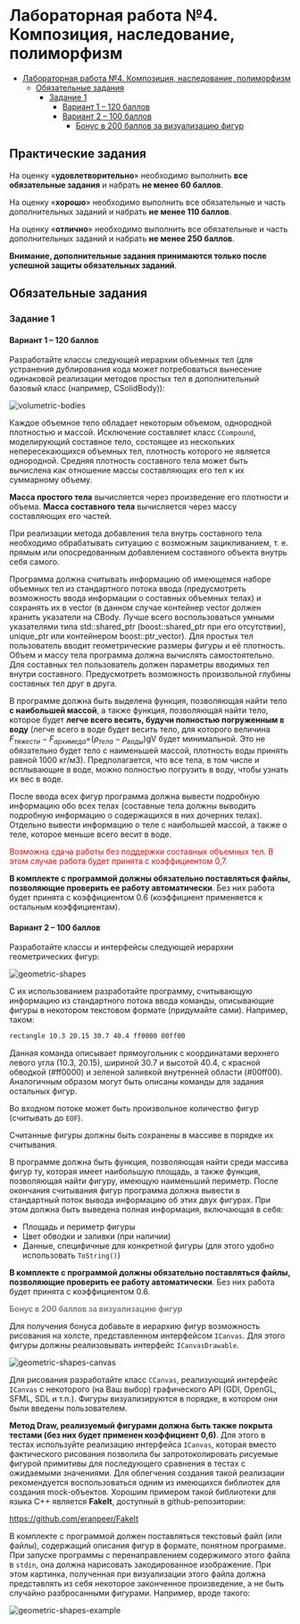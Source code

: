 # Лабораторная работа №4. Композиция, наследование, полиморфизм <a name="lw"></a>
- [Лабораторная работа №4. Композиция, наследование, полиморфизм](#lw)
    - [Обязательные задания](#обязательные-задания)
        - [Задание 1](#1)
            - [Вариант 1 – 120 баллов](#1-1)
            - [Вариант 2 – 100 баллов](#1-2)
                - [Бонус в 200 баллов за визуализацию фигур](#1-2-b-1)
## Практические задания
На оценку «**удовлетворительно**» необходимо выполнить **все обязательные задания** и набрать **не менее 60 баллов**.

На оценку «**хорошо**» необходимо выполнить все обязательные и часть дополнительных заданий и набрать **не менее 110 баллов**.

На оценку «**отлично**» необходимо выполнить все обязательные и часть дополнительных заданий и набрать **не менее 250 баллов**.

**Внимание, дополнительные задания принимаются только после успешной защиты обязательных заданий**.

## Обязательные задания
### Задание 1 <a name="1"></a>
#### Вариант 1 – 120 баллов <a name="1-1"></a>
Разработайте классы следующей иерархии объемных тел (для устранения дублирования кода может потребоваться вынесение одинаковой реализации методов простых тел в дополнительный базовый класс (например, CSolidBody)):

![volumetric-bodies](images/volumetric-bodies.png)

Каждое объемное тело обладает некоторым объемом, однородной плотностью и массой. Исключение составляет класс `CCompound`, моделирующий составное тело, состоящее из нескольких непересекающихся объемных тел, плотность которого не является однородной. Средняя плотность составного тела может быть вычислена как отношение массы составляющих его тел к их суммарному объему.

**Масса простого тела** вычисляется через произведение его плотности и объема. **Масса составного тела** вычисляется через массу составляющих его частей.

При реализации метода добавления тела внутрь составного тела необходимо обрабатывать ситуацию с возможным зацикливанием, т. е. прямым или опосредованным добавлением составного объекта внутрь себя самого.

Программа должна считывать информацию об имеющемся наборе объемных тел из стандартного потока ввода (предусмотреть возможность ввода информации о составных объемных телах) и сохранять их в vector (в данном случае контейнер vector должен хранить указатели на CBody. Лучше всего воспользоваться умными указателями типа std::shared_ptr (boost::shared_ptr при его отсутствии), unique_ptr или контейнером boost::ptr_vector). Для простых тел пользователь вводит геометрические размеры фигуры и её плотность. Объем и массу тела программа должна вычислять самостоятельно. Для составных тел пользователь должен параметры вводимых тел внутри составного. Предусмотреть возможность произвольной глубины составных тел друг в друга.

В программе должна быть выделена функция, позволяющая найти тело **с наибольшей массой**, а также функция, позволяющая найти тело, которое будет **легче всего весить, будучи полностью погруженным в воду** (легче всего в воде будет весить тело, для которого величина $F_{тяжести}-F_{архимеда}$=($ρ_{тела}-ρ_{воды}$)gV будет минимальной. Это не обязательно будет тело с наименьшей массой, плотность воды принять равной 1000 кг/м3). Предполагается, что все тела, в том числе и всплывающие в воде, можно полностью погрузить в воду, чтобы узнать их вес в воде.

После ввода всех фигур программа должна вывести подробную информацию обо всех телах (составные тела должны выводить подробную информацию о содержащихся в них дочерних телах). Отдельно вывести информацию о теле с наибольшей массой, а также о теле, которое меньше всего весит в воде.

<span style="color:red">Возможна сдача работы без поддержки составных объемных тел. В этом случае работа будет принята с коэффициентом 0,7.</span>

**В комплекте с программой должны обязательно поставляться файлы, позволяющие проверить ее работу автоматически**. Без них работа будет принята с коэффициентом 0.6 (коэффициент применяется к остальным коэффициентам).

#### Вариант 2 – 100 баллов <a name="1-2"></a>
Разработайте классы и интерфейсы следующей иерархии геометрических фигур:

![geometric-shapes](images/geometric-shapes.png)

С их использованием разработайте программу, считывающую информацию из стандартного потока ввода команды, описывающие фигуры в некотором текстовом формате (придумайте сами). Например, таком:
```sh
rectangle 10.3 20.15 30.7 40.4 ff0000 00ff00
```

Данная команда описывает прямоугольник с координатами верхнего левого угла (10.3, 20.15), шириной 30.7 и высотой 40.4, с красной обводкой (#ff0000) и зеленой заливкой внутренней области (#00ff00). Аналогичным образом могут быть описаны команды для задания остальных фигур.

Во входном потоке может быть произвольное количество фигур (считывать до `EOF`).

Считанные фигуры должны быть сохранены в массиве в порядке их считывания.

В программе должна быть функция, позволяющая найти среди массива фигур ту, которая имеет наибольшую площадь, а также функция, позволяющая найти фигуру, имеющую наименьший периметр. После окончания считывания фигур программа должна вывести в стандартный поток вывода информацию об этих двух фигурах. При этом должна быть выведена полная информация, включающая в себя:
*	Площадь и периметр фигуры
*	Цвет обводки и заливки (при наличии)
*	Данные, специфичные для конкретной фигуры (для этого удобно использовать `ToString()`)

**В комплекте с программой должны обязательно поставляться файлы, позволяющие проверить ее работу автоматически**. Без них работа будет принята с коэффициентом 0.6.

<span style="color:gray">**Бонус в 200 баллов за визуализацию фигур**</span> <a name="1-2-b-1"></a>

Для получения бонуса добавьте в иерархию фигур возможность рисования на холсте, представленном интерфейсом `ICanvas`. Для этого фигуры должны реализовывать интерфейс `ICanvasDrawable`.

![geometric-shapes-canvas](images/geometric-shapes-canvas.png)

Для рисования разработайте класс `CCanvas`, реализующий интерфейс `ICanvas` с некоторого (на Ваш выбор) графического API (GDI, OpenGL, SFML, SDL и т.п.). Фигуры визуализируются в порядке, в котором они были введены пользователем.

**Метод Draw, реализуемый фигурами должна быть также покрыта тестами (без них будет применен коэффициент 0,6)**. Для этого в тестах используйте реализацию интерфейса `ICanvas`, которая вместо фактического рисования позволила бы запротоколировать рисуемые фигурой примитивы для последующего сравнения в тестах с ожидаемыми значениями. Для облегчения создания такой реализации рекомендуется воспользоваться одним из имеющихся библиотек для создания mock-объектов. Хорошим примером такой библиотеки для языка C++ является **FakeIt**, доступный в github-репозитории:

https://github.com/eranpeer/FakeIt

В комплекте с программой должен поставляться текстовый файл (или файлы), содержащий описания фигур в формате, понятном программе. При запуске программы с перенаправлением содержимого этого файла в `stdin`, она должна нарисовать закодированное изображение. При этом картинка, полученная при визуализации этого файла должна представлять из себя некоторое законченное произведение, а не быть случайно разбросанными фигурами. Например, вроде такого:
 
![geometric-shapes-example](images/geometric-shapes-example.png)